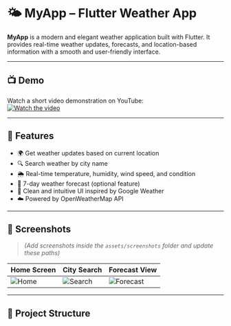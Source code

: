 # 🌤️ MyApp – Flutter Weather App

**MyApp** is a modern and elegant weather application built with Flutter. It provides real-time weather updates, forecasts, and location-based information with a smooth and user-friendly interface.

---

## 📺 Demo

Watch a short video demonstration on YouTube:  
[![Watch the video](https://img.youtube.com/vi/3U529fbzvpQ/0.jpg)](https://youtu.be/3U529fbzvpQ)

---

## 🚀 Features

- 🌍 Get weather updates based on current location
- 🔍 Search weather by city name
- 🌦️ Real-time temperature, humidity, wind speed, and condition
- 📅 7-day weather forecast (optional feature)
- 🎨 Clean and intuitive UI inspired by Google Weather
- ☁️ Powered by OpenWeatherMap API

---

## 📸 Screenshots

> *(Add screenshots inside the `assets/screenshots` folder and update these paths)*

| Home Screen | City Search | Forecast View |
|-------------|-------------|----------------|
| ![Home](assets/screenshots/home.png) | ![Search](assets/screenshots/search.png) | ![Forecast](assets/screenshots/forecast.png) |

---

## 🧱 Project Structure

